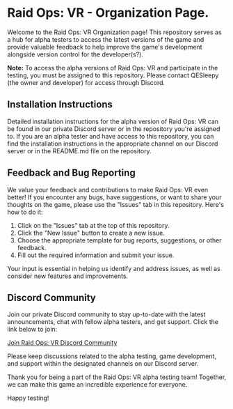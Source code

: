 # Raid Ops: VR - Organization Page.

Welcome to the Raid Ops: VR Organization page! This repository serves as a hub for alpha testers to access the latest versions of the game and provide valuable feedback to help improve the game's development alongside version control for the developer(s?).

**Note:** To access the alpha versions of Raid Ops: VR and participate in the testing, you must be assigned to this repository. Please contact QESleepy (the owner and developer) for access through Discord.

## Installation Instructions

Detailed installation instructions for the alpha version of Raid Ops: VR can be found in our private Discord server or in the repository you're assigned to. If you are an alpha tester and have access to this repository, you can find the installation instructions in the appropriate channel on our Discord server or in the README.md file on the repository.

## Feedback and Bug Reporting

We value your feedback and contributions to make Raid Ops: VR even better! If you encounter any bugs, have suggestions, or want to share your thoughts on the game, please use the "Issues" tab in this repository. Here's how to do it:

1. Click on the "Issues" tab at the top of this repository.
2. Click the "New Issue" button to create a new issue.
3. Choose the appropriate template for bug reports, suggestions, or other feedback.
4. Fill out the required information and submit your issue.

Your input is essential in helping us identify and address issues, as well as consider new features and improvements.

## Discord Community

Join our private Discord community to stay up-to-date with the latest announcements, chat with fellow alpha testers, and get support. Click the link below to join:

[Join Raid Ops: VR Discord Community](https://discord.gg/beDBHNwF2T)

Please keep discussions related to the alpha testing, game development, and support within the designated channels on our Discord server.

Thank you for being a part of the Raid Ops: VR alpha testing team! Together, we can make this game an incredible experience for everyone.

Happy testing!
